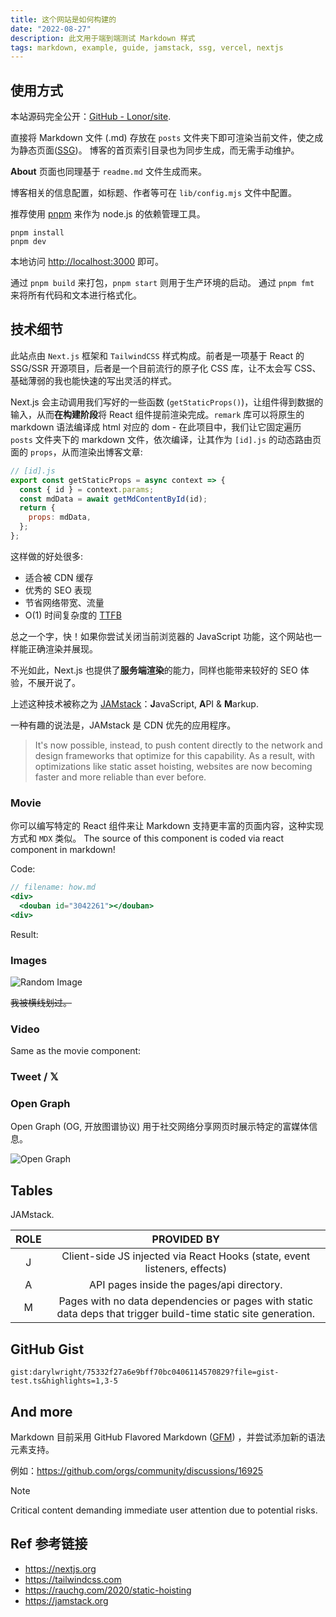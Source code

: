 ```yaml
---
title: 这个网站是如何构建的
date: "2022-08-27"
description: 此文用于端到端测试 Markdown 样式
tags: markdown, example, guide, jamstack, ssg, vercel, nextjs
---
```


## 使用方式

本站源码完全公开：[GitHub - Lonor/site](https://github.com/Lonor/site).

<div>
  <github user="Lonor" repo="site"></github>
</div>

直接将 Markdown 文件 (.md) 存放在 `posts` 文件夹下即可渲染当前文件，使之成为静态页面([SSG](/blog/ssg-ssr))。
博客的首页索引目录也为同步生成，而无需手动维护。

**About** 页面也同理基于 `readme.md` 文件生成而来。

博客相关的信息配置，如标题、作者等可在 `lib/config.mjs` 文件中配置。

推荐使用 [pnpm](https://pnpm.io/zh/) 来作为 node.js 的依赖管理工具。

```shell
pnpm install
pnpm dev
```

本地访问 <http://localhost:3000> 即可。

通过 `pnpm build` 来打包，`pnpm start` 则用于生产环境的启动。
通过 `pnpm fmt` 来将所有代码和文本进行格式化。

## 技术细节

此站点由 `Next.js` 框架和 `TailwindCSS` 样式构成。前者是一项基于 React 的 SSG/SSR 开源项目，后者是一个目前流行的原子化 CSS 库，让不太会写 CSS、基础薄弱的我也能快速的写出灵活的样式。

Next.js 会主动调用我们写好的一些函数 (`getStaticProps()`)，让组件得到数据的输入，从而**在构建阶段**将 React 组件提前渲染完成。`remark` 库可以将原生的 markdown 语法编译成 html 对应的 dom - 在此项目中，我们让它固定遍历 `posts` 文件夹下的 markdown 文件，依次编译，让其作为 `[id].js` 的动态路由页面的 `props`，从而渲染出博客文章:

```JavaScript
// [id].js
export const getStaticProps = async context => {
  const { id } = context.params;
  const mdData = await getMdContentById(id);
  return {
    props: mdData,
  };
};
```

这样做的好处很多:

- 适合被 CDN 缓存
- 优秀的 SEO 表现
- 节省网络带宽、流量
- O(1) 时间复杂度的 [TTFB](https://en.wikipedia.org/wiki/Time_to_first_byte)

总之一个字，快！如果你尝试关闭当前浏览器的 JavaScript 功能，这个网站也一样能正确渲染并展现。

不光如此，Next.js 也提供了**服务端渲染**的能力，同样也能带来较好的 SEO 体验，不展开说了。

上述这种技术被称之为 [JAMstack](#tables)：**J**avaScript, **A**PI & **M**arkup.

一种有趣的说法是，JAMstack 是 CDN 优先的应用程序。

> It's now possible, instead, to push content directly to the network and design frameworks that optimize for this capability. As a result, with optimizations like static asset hoisting, websites are now becoming faster and more reliable than ever before.

### Movie

你可以编写特定的 React 组件来让 Markdown 支持更丰富的页面内容，这种实现方式和 `MDX` 类似。
The source of this component is coded via react component in markdown!

Code:

```jsx
// filename: how.md
<div>
  <douban id="3042261"></douban>
<div>
```

Result:

<div>
  <douban id="3042261"></douban>
<div>

### Images

![Random Image](https://picsum.photos/400/600?grayscale)

~~我被横线划过。~~

### Video

Same as the movie component:

<div>
  <bilibili bv="BV1ys411a7Wu"></bilibili>
</div>

<!-- or:
<div class="embed">
  <iframe src="//player.bilibili.com/player.html?bvid=BV1i44y1N7kU&danmaku=0&high_quality=1"
  ></iframe>
</div> -->

### Tweet / 𝕏

<div>
  <tweet id="1138070453942009856" />
</div>

### Open Graph

Open Graph (OG, 开放图谱协议) 用于社交网络分享网页时展示特定的富媒体信息。

![Open Graph](https://lawrenceli.me/api/og?meta=This%20is%20Open%20Graph)

## Tables

JAMstack.

| ROLE |                                                  PROVIDED BY                                                   |
| :--: | :------------------------------------------------------------------------------------------------------------: |
|  J   |                   Client-side JS injected via React Hooks (state, event listeners, effects)                    |
|  A   |                                   API pages inside the pages/api directory.                                    |
|  M   | Pages with no data dependencies or pages with static data deps that trigger build-time static site generation. |

## GitHub Gist

`gist:darylwright/75332f27a6e9bff70bc0406114570829?file=gist-test.ts&highlights=1,3-5`

## And more

Markdown 目前采用 GitHub Flavored Markdown ([GFM](https://github.github.com/gfm/)) ，并尝试添加新的语法元素支持。

例如：<https://github.com/orgs/community/discussions/16925>

> [!NOTE]  
> Critical content demanding immediate user attention due to potential risks.

## Ref 参考链接

- <https://nextjs.org>
- <https://tailwindcss.com>
- <https://rauchg.com/2020/static-hoisting>
- <https://jamstack.org>

